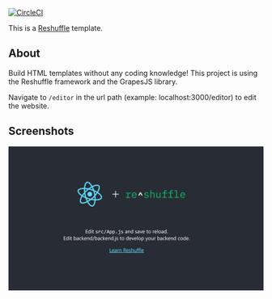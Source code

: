 [![CircleCI](https://circleci.com/gh/reshufflehq/html-builder-grapesjs.svg?style=svg)](https://circleci.com/gh/reshufflehq/html-builder-grapesjs)

This is a [Reshuffle](https://reshuffle.com/) template.

## About

Build HTML templates without any coding knowledge! This project is using the Reshuffle framework and the GrapesJS library.

Navigate to `/editor` in the url path (example: localhost:3000/editor) to edit the website.

## Screenshots

<img src="./app-screen.png">
